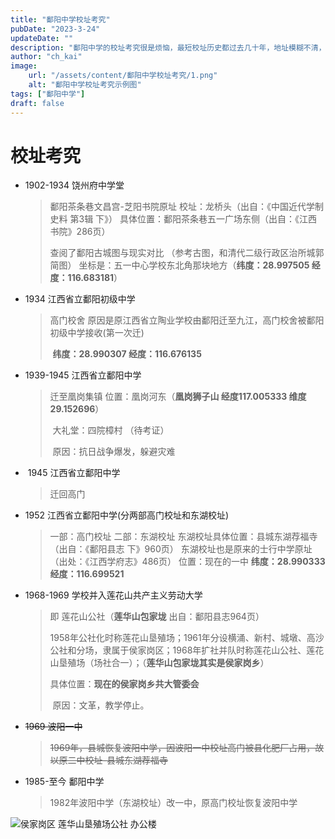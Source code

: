 ```yaml
---
title: "鄱阳中学校址考究"
pubDate: "2023-3-24"
updateDate: ""
description: "鄱阳中学的校址考究很是烦恼，最短校址历史都过去几十年，地址模糊不清，花了大量时间考证才整理出来！"
author: "ch_kai"
image:
    url: "/assets/content/鄱阳中学校址考究/1.png"
    alt: "鄱阳中学校址考究示例图"
tags: ["鄱阳中学"]
draft: false
---
```

# 校址考究

+ 1902-1934 饶州府中学堂

  > 鄱阳茶条巷文昌宫-芝阳书院原址
  > 	校址：龙桥头（出自：《中国近代学制史料 第3辑 下》）
  > 		具体位置：鄱阳茶条巷五一广场东侧（出自：《江西书院》286页）
  >
  > 查阅了鄱阳古城图与现实对比 （参考古图，和清代二级行政区治所城郭简图）
  > 	坐标是：五一中心学校东北角那块地方（**纬度：28.997505 经度：116.683181**）

+ 1934 江西省立鄱阳初级中学

  > 高门校舍 
  > 		原因是原江西省立陶业学校由鄱阳迁至九江，高门校舍被鄱阳初级中学接收(第一次迁)
  >
  > ​		**纬度：28.990307 经度：116.676135**

+ 1939-1945 江西省立鄱阳中学

  > 迁至凰岗集镇
  > 	位置：凰岗河东（**凰岗狮子山 经度117.005333 维度29.152696**）
  >
  > ​	大礼堂：四院樟村 （待考证）
  >
  > ​	原因：抗日战争爆发，躲避灾难

+ ​	1945 江西省立鄱阳中学

  > 迁回高门
  
+ 1952 江西省立鄱阳中学(分两部高门校址和东湖校址)

  > 一部：高门校址
  > 	二部：东湖校址
  > 		东湖校址具体位置：县城东湖荐福寺（出自：《鄱阳县志 下》960页）
  > 		东湖校址也是原来的士行中学原址（出处：《江西学府志》486页）
  > 	位置：现在的一中  **纬度：28.990333  经度：116.699521**

+ 1968-1969 学校并入莲花山共产主义劳动大学

  > 即 莲花山公社（**莲华山包家垅** 出自：鄱阳县志964页）
  >
  > ​	1958年公社化时称莲花山垦殖场；1961年分设横涌、新村、城墩、高沙公社和分场，隶属于侯家岗区；1968年扩社并队时称莲花山公社、莲花山垦殖场（场社合一）；（**莲华山包家垅其实是侯家岗乡**）
  >
  > 具体位置：**现在的侯家岗乡共大管委会**
  >
  > ​	原因：文革，教学停止。

+  ~~1969 波阳一中~~

    > ~~1969年，县城恢复波阳中学，因波阳一中校址高门被县化肥厂占用，故以原二中校址-县城东湖荐福寺~~


+ 1985-至今 鄱阳中学

  > 1982年波阳中学（东湖校址）改一中，原高门校址恢复波阳中学

<img data-src="/assets/content/鄱阳中学校址考究/1.png" alt="侯家岗区 莲华山垦殖场公社 办公楼"/>